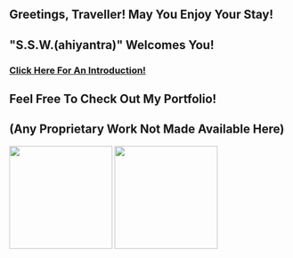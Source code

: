 ## Greetings, Traveller! May You Enjoy Your Stay!

## "S.S.W.(ahiyantra)" Welcomes You!

### [Click Here For An Introduction!](https://ahiyantra.github.io/ahiyantra/)

## Feel Free To Check Out My Portfolio!

## (Any Proprietary Work Not Made Available Here)

<div>
<p align="left">
<img height="185em" src="https://github-readme-stats.vercel.app/api?username=ahiyantra&show_icons=true&theme=tokyonight&include_all_commits=true&count_private=true"/>
<img height="185em" src="https://github-readme-stats.vercel.app/api/top-langs/?username=ahiyantra&theme=tokyonight&layout=compact"/>
<!-- a href="https://github.com/search?o=desc&q=author%3Aahiyantra&s=committer-date&type=Commits" target="_blank" rel="noopener"><img src="https://github-readme-streak-stats.herokuapp.com/?user=ahiyantra"></a -->
</p>
</div>